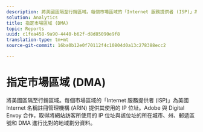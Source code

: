 ```yaml
---
description: 將美國區隔至行銷區域。每個市場區域的「Internet 服務提供者 (ISP)」為美國 Internet 名稱註冊管理機構 (ARIN) 提供其使用的 IP 位址。Adobe 與 Digital Envoy 合作，取得將網站訪客所使用的 IP 位址與該位址的所在城市、州、郵遞區號和 DMA 進行比對的地域劃分資料。
solution: Analytics
title: 指定市場區域 (DMA)
topic: Reports
uuid: c1fea458-9a90-4440-b62f-d8d85090e9f8
translation-type: tm+mt
source-git-commit: 16ba0b12e0f70112f4c10804d0a13c278388ecc2

---
```



# 指定市場區域 (DMA)

將美國區隔至行銷區域。每個市場區域的「Internet 服務提供者 (ISP)」為美國 Internet 名稱註冊管理機構 (ARIN) 提供其使用的 IP 位址。Adobe 與 Digital Envoy 合作，取得將網站訪客所使用的 IP 位址與該位址的所在城市、州、郵遞區號和 DMA 進行比對的地域劃分資料。

